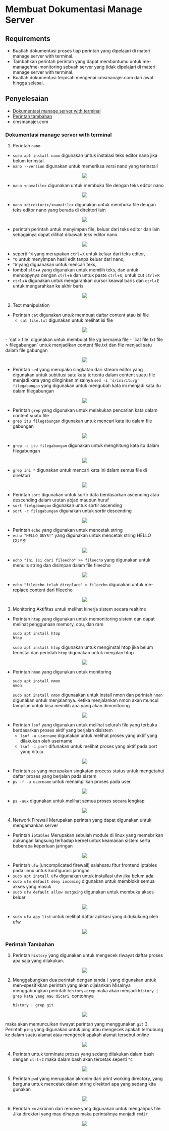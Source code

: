# Membuat Dokumentasi Manage Server

## Requirements

- Buatlah dokumentasi proses tiap perintah yang dipelajari di materi manage server with terminal.
- Tambahkan perintah perintah yang dapat membantumu untuk me-manage/me-monitoring sebuah server yang tidak dipelajari di materi manage server with terminal.
- Buatlah dokumentasi terpisah mengenai cmsmanajer.com dari awal hingga selesai.

## Penyelesaian
- [Dokumentasi manage server with terminal](https://github.com/rifaicham/dumbways-report/tree/main/week-3#dokumentasi-manage-server-with-terminal) 
- [Perintah tambahan](https://github.com/rifaicham/dumbways-report/tree/main/week-3#perintah-tambahan) 
- cmsmanajer.com

### Dokumentasi manage server with terminal
1. Perintah `nano`
  - `sudo apt install nano` digunakan untuk instalasi teks editor nano jika belum terinstal.
  - `nano --version` digunakan untuk memeriksa versi nano yang terinstall
<p align="center">
  <img src="https://github.com/rifaicham/dumbways-report/blob/main/week-3/assets/nano.jpg" />
</p>

  - `nano <namafile>` digunakan untuk membuka file dengan teks editor nano
<p align="center">
  <img src="https://github.com/rifaicham/dumbways-report/blob/main/week-3/assets/nanofile.jpg" />
</p>

  - `nano <direktori>/<namafile>` digunakan untuk membuka file dengan teks editor nano yang berada di direktori lain
<p align="center">
  <img src="https://github.com/rifaicham/dumbways-report/blob/main/week-3/assets/nanodirektorifile.jpg" />
</p>

  - perintah perintah untuk menyimpan file, keluar dari teks editor dan lain sebagainya dapat dilihat dibawah teks editor nano. 
<p align="center">
  <img src="https://github.com/rifaicham/dumbways-report/blob/main/week-3/assets/perintahnano.jpg" />
</p>

   - seperti `^X` yang merupakan `ctrl`+`X` untuk keluar dari teks editor, 
   - `^O` untuk menyimpan hasil edit tanpa keluar dari nano, 
   - `^W` yang diguanakan untuk mencari teks, 
   - tombol `alt`+`A` yang digunakan untuk memilih teks, dan untuk mencopynya dengan `ctrl`+`6` dan untuk paste `ctrl`+`U`, untuk cut `ctrl`+`K`
   - `ctrl`+`A` digunakan untuk mengarahkan cursor keawal baris dan `ctrl`+`E` untuk mengarahkan ke akhir baris
<p align="center">
  <img src="https://github.com/rifaicham/dumbways-report/blob/main/week-3/assets/nanoaltA.jpg" />
</p>

2. Text manipulation
  - Perintah `cat` digunakan untuk membuat daftar content atau isi file
    - `cat file.txt` digunakan untuk melihat isi file
<p align="center">
  <img src="https://github.com/rifaicham/dumbways-report/blob/main/week-3/assets/catfile.jpg" />
</p>
    - `cat > file` digunakan untuk membuiat file yg bernama file
    - `cat file.txt file > filegabungan` untuk menjadikan content file.txt dan file menjadi satu dalam file gabungan
<p align="center">
  <img src="https://github.com/rifaicham/dumbways-report/blob/main/week-3/assets/catgabungan.jpg" />
</p>

  - Perintah `sed` yang merupakn singkatan dari stream editor yang digunakan untuk subtitusi satu kata tertentu dalam content suatu file menjadi kata yang diinginkan misalnya `sed -i 's/ini/itu/g' filegabungan` yang digunakan untuk mengubah kata ini menjadi kata itu dalam filegabungan 
<p align="center">
  <img src="https://github.com/rifaicham/dumbways-report/blob/main/week-3/assets/sed.jpg" />
</p>

  - Perintah `grep` yang digunakan untuk melakukan pencarian kata dalam content suatu file
  - `grep itu filegabungan` digunakan untuk mencari kata itu dalam file gabungan
<p align="center">
  <img src="https://github.com/rifaicham/dumbways-report/blob/main/week-3/assets/grepitu.jpg" />
</p>

  - `grep -c itu filegabungan` digunakan untuk menghitung kata itu dalam filegabungan
<p align="center">
  <img src="https://github.com/rifaicham/dumbways-report/blob/main/week-3/assets/grupc.jpg" />
</p>

  - `grep ini *` digunakan untuk mencari kata ini dalam semua file di direktori
<p align="center">
  <img src="https://github.com/rifaicham/dumbways-report/blob/main/week-3/assets/grepcari.jpg" />
</p>

  - Perintah `sort` digunakan untuk sortir data berdasarkan ascending atau descending dalam urutan abjad maupun huruf
  - `sort fielgabungan` digunakan untuk sortir ascending
  - `sort -r filegabungan` digunakan untuk sortir descending
<p align="center">
  <img src="https://github.com/rifaicham/dumbways-report/blob/main/week-3/assets/sort.jpg" />
</p>

  - Perintah `echo` yang digunakan untuk mencetak string
  - `echo "HELLO GUYS!"` yang digunakan untuk mencetak string HELLO GUYS!
<p align="center">
  <img src="https://github.com/rifaicham/dumbways-report/blob/main/week-3/assets/echo1.jpg" />
</p>

  - `echo "ini isi dari fileecho" >> fileecho` yang digunakan untuk menulis string dan disimpan dalam file fileecho
<p align="center">
  <img src="https://github.com/rifaicham/dumbways-report/blob/main/week-3/assets/echo2.jpg" />
</p>

  - `echo "fileecho telah direplace" > fileecho` digunakan untuk me-replace content dari fileecho
<p align="center">
  <img src="https://github.com/rifaicham/dumbways-report/blob/main/week-3/assets/echo3.jpg" />
</p>

3. Monitoring 
    Aktifitas untuk melihat kinerja sistem secara realtime
  - Perintah `htop` yang digunakan untuk memonitoring sistem dan dapat melihat penggunaan memory, cpu, dan ram
    ```
    sudo apt install htop 
    htop
    ```
    `sudo apt install htop` digunakan untuk menginstal htop jika belum terinstal dan perintah `htop` digunakan untuk menjalan htop
<p align="center">
  <img src="https://github.com/rifaicham/dumbways-report/blob/main/week-3/assets/htop.jpg" />
</p>

  - Perintah `nmon` yang digunakan untuk monitoring
    ```
    sudo apt install nmon
    nmon
    ```
    `sudo apt install nmon` digunaakan untuk install nmon dan perintah `nmon` digunakan untuk menjalannya. Ketika menjalankan nmon akan muncul tampilan untuk bisa memilih apa yang akan dimonitoring
<p align="center">
  <img src="https://github.com/rifaicham/dumbways-report/blob/main/week-3/assets/nmon.jpg" />
</p>

  - Perintah `lsof` yang digunakan untuk melihat seluruh file yang terbuka berdasarkan proses aktif yang berjalan disistem
    - `lsof -u username` digunakan untuk melihat proses yang aktif yang dilakukan oleh username
    -  `lsof -i port` difunakan untuk melihat proses yang aktif pada port yang dituju
<p align="center">
  <img src="https://github.com/rifaicham/dumbways-report/blob/main/week-3/assets/lsof1.jpg" />
</p>

  - Perintah `ps` yang merupakan singkatan process status untuk mengetahui daftar proses yang berjalan pada sistem
  - `ps -f -u username` untuk menampilkan proses pada user
<p align="center">
  <img src="https://github.com/rifaicham/dumbways-report/blob/main/week-3/assets/ps1.jpg" />
</p>

  - `ps -aux` digunakan untuk melihat semua proses secara lengkap
<p align="center">
  <img src="https://github.com/rifaicham/dumbways-report/blob/main/week-3/assets/ps2.jpg" />
</p>

4. Network Firewall
    Merupakan perintah yang dapat digunakan untuk mengamankan server
  - Perintah `iptables`
      Merupakan sebuiah module di linux yang memebrikan dukungan langsung terhadap kernel untuk keamanan sistem serta beberapa keperluan jaringan
<p align="center">
  <img src="https://github.com/rifaicham/dumbways-report/blob/main/week-3/assets/iptables.jpg" />
</p>

   - Perintah `ufw` (uncomplicated firewall) salahsatu fitur frontend iptables pada linux untuk konfigurasi jaringan
   - `sudo apt install ufw` digunakan untuk installasi ufw jika belum ada
   - `sudo ufw default deny incoming` digunakan untuk memblokir semua akses yang masuk
   - `sudo ufw default allow outgoing` digunakan untuk membuka akses keluar
<p align="center">
  <img src="https://github.com/rifaicham/dumbways-report/blob/main/week-3/assets/ufw.jpg" />
</p>

   - `sudo ufw app list` untuk melihat daftar aplikasi yang didukukung oleh ufw
<p align="center">
  <img src="https://github.com/rifaicham/dumbways-report/blob/main/week-3/assets/ufw1.jpg" />
</p>

### Perintah Tambahan
1. Perintah `history` yang digunakan untuk mengecek riwayat daftar proses apa saja yang dilakukan.
<p align="center">
  <img src="https://github.com/rifaicham/dumbways-report/blob/main/week-3/assets/history.jpg" />
</p>

2. Menggabungkan dua perintah dengan tanda `|` yang digunakan untuk men-spesifikkan perintah yang akan dijalankan
    Misalnya menggabungkan perintah `history`+`grep` maka akan menjadi `history | grep kata yang mau dicari`. contohnya 
    ```
    history | grep git
    ```
<p align="center">
  <img src="https://github.com/rifaicham/dumbways-report/blob/main/week-3/assets/historygrep.jpg" />
</p>

   maka akan memunculkan riwayat perintah yang menggunakan `git`
3. Perintah `ping` yang digunakan untuk ping atau mengecek apakah terhubung ke dalam suatu alamat atau mengecek apakah alamat tersebut online
<p align="center">
  <img src="https://github.com/rifaicham/dumbways-report/blob/main/week-3/assets/ping.jpg" />
</p>

4. Perintah untuk terminate proses yang sedang dilakukan dalam bash dengan `ctrl`+`C` maka dalam bash akan tercetak seperti `^C` 
<p align="center">
  <img src="https://github.com/rifaicham/dumbways-report/blob/main/week-3/assets/terminate.jpg" />
</p>

5. Perintah `pwd` yang merupakan akronim dari print working directory, yang berguna untuk mencetak dalam string direktori  apa yang sedang kita gunakan
<p align="center">
  <img src="https://github.com/rifaicham/dumbways-report/blob/main/week-3/assets/pwd.jpg" />
</p>

6. Perintah `rm` akronim dari remove yang digunakan untuk mengahpus file. Jika direktori yang mau dihapus maka perintahnya menjadi `rmdir`
<p align="center">
  <img src="https://github.com/rifaicham/dumbways-report/blob/main/week-3/assets/rm.jpg" />
</p>
